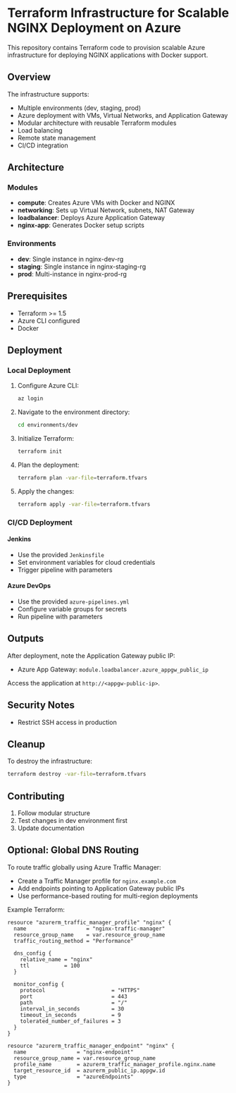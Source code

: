 # Terraform Infrastructure for Scalable NGINX Deployment on Azure

This repository contains Terraform code to provision scalable Azure infrastructure for deploying NGINX applications with Docker support.

## Overview

The infrastructure supports:

- Multiple environments (dev, staging, prod)
- Azure deployment with VMs, Virtual Networks, and Application Gateway
- Modular architecture with reusable Terraform modules
- Load balancing
- Remote state management
- CI/CD integration

## Architecture

### Modules

- **compute**: Creates Azure VMs with Docker and NGINX
- **networking**: Sets up Virtual Network, subnets, NAT Gateway
- **loadbalancer**: Deploys Azure Application Gateway
- **nginx-app**: Generates Docker setup scripts

### Environments

- **dev**: Single instance in nginx-dev-rg
- **staging**: Single instance in nginx-staging-rg
- **prod**: Multi-instance in nginx-prod-rg

## Prerequisites

- Terraform >= 1.5
- Azure CLI configured
- Docker

## Deployment

### Local Deployment

1. Configure Azure CLI:

   ```bash
   az login
   ```

2. Navigate to the environment directory:

   ```bash
   cd environments/dev
   ```

3. Initialize Terraform:

   ```bash
   terraform init
   ```

4. Plan the deployment:

   ```bash
   terraform plan -var-file=terraform.tfvars
   ```

5. Apply the changes:
   ```bash
   terraform apply -var-file=terraform.tfvars
   ```

### CI/CD Deployment

#### Jenkins

- Use the provided `Jenkinsfile`
- Set environment variables for cloud credentials
- Trigger pipeline with parameters

#### Azure DevOps

- Use the provided `azure-pipelines.yml`
- Configure variable groups for secrets
- Run pipeline with parameters

## Outputs

After deployment, note the Application Gateway public IP:

- Azure App Gateway: `module.loadbalancer.azure_appgw_public_ip`

Access the application at `http://<appgw-public-ip>`.

## Security Notes

- Restrict SSH access in production

## Cleanup

To destroy the infrastructure:

```bash
terraform destroy -var-file=terraform.tfvars
```

## Contributing

1. Follow modular structure
2. Test changes in dev environment first
3. Update documentation

## Optional: Global DNS Routing

To route traffic globally using Azure Traffic Manager:

- Create a Traffic Manager profile for `nginx.example.com`
- Add endpoints pointing to Application Gateway public IPs
- Use performance-based routing for multi-region deployments

Example Terraform:

```hcl
resource "azurerm_traffic_manager_profile" "nginx" {
  name                   = "nginx-traffic-manager"
  resource_group_name    = var.resource_group_name
  traffic_routing_method = "Performance"

  dns_config {
    relative_name = "nginx"
    ttl           = 100
  }

  monitor_config {
    protocol                     = "HTTPS"
    port                         = 443
    path                         = "/"
    interval_in_seconds          = 30
    timeout_in_seconds           = 9
    tolerated_number_of_failures = 3
  }
}

resource "azurerm_traffic_manager_endpoint" "nginx" {
  name                = "nginx-endpoint"
  resource_group_name = var.resource_group_name
  profile_name        = azurerm_traffic_manager_profile.nginx.name
  target_resource_id  = azurerm_public_ip.appgw.id
  type                = "azureEndpoints"
}
```
